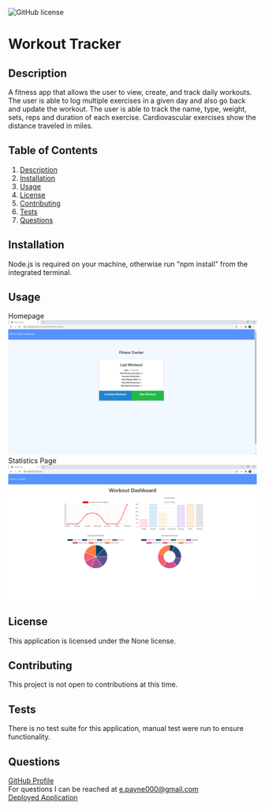 ![GitHub license](https://img.shields.io/badge/license-None-Black.svg)
  # Workout Tracker

  ## Description
  A fitness app that allows the user to view, create, and track daily workouts. The user is able to log multiple exercises in a given day and also go back and update the workout. The user is able to track the name, type, weight, sets, reps and duration of each exercise. Cardiovascular exercises show the distance traveled in miles.

  ## Table of Contents
  1. [Description](#description)
  2. [Installation](#installation)
  3. [Usage](#usage)
  4. [License](#license)
  5. [Contributing](#contributing)
  6. [Tests](#tests)
  7. [Questions](#questions)

  ## Installation
  Node.js is required on your machine, otherwise run "npm install" from the integrated terminal.

  ## Usage
  Homepage
  <img alt="Screen shot of Homepage" src="./public/images/wtSS1.png">
  <br>
  Statistics Page
  <img alt="Screen shot of Statistics Page" src="./public/images/wtSS2.png">

  ## License
  This application is licensed under the None license.

  ## Contributing
  This project is not open to contributions at this time.

  ## Tests
  There is no test suite for this application, manual test were run to ensure functionality.

  ## Questions
  <a href="https://github.com/Mcduderson">GitHub Profile</a>
  <br>
  For questions I can be reached at e.payne000@gmail.com
  <br>
  <a href="">Deployed Application</a>